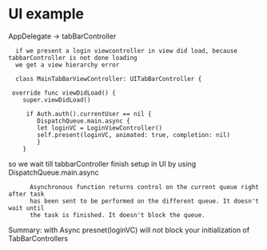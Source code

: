 # UI example

AppDelegate -> tabBarController  

      if we present a login viewcontroller in view did load, because tabbarController is not done loading
      we get a view hierarchy error
      
      class MainTabBarViewController: UITabBarController {

     override func viewDidLoad() {
        super.viewDidLoad()
        
         if Auth.auth().currentUser == nil {
            DispatchQueue.main.async {
            let loginVC = LoginViewController()
            self.present(loginVC, animated: true, completion: nil)
            }
        }
        
so we wait till tabbarController finish setup in UI by using DispatchQueue.main.async


          Asynchronous function returns control on the current queue right after task 
          has been sent to be performed on the different queue. It doesn't wait until 
          the task is finished. It doesn't block the queue.
        
        
   Summary: with Async presnet(loginVC) will not block your initialization of TabBarControllers     
